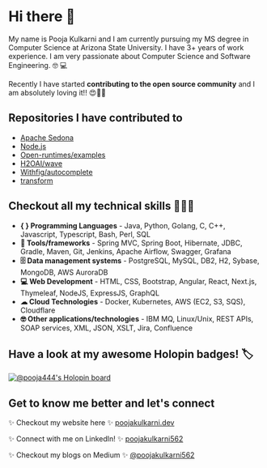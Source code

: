 # Hi there 👋

My name is Pooja Kulkarni and I am currently pursuing my MS degree in Computer Science at Arizona State University. I have 3+ years of work experience. I am very passionate about Computer Science and Software Engineering. 🤓 💻

Recently I have started **contributing to the open source community** and I am absolutely loving it!! 😍🙌🏻

## Repositories I have contributed to

- [Apache Sedona](https://github.com/apache/incubator-sedona/pull/621)
- [Node.js](https://github.com/nodejs/node/pull/44687)
- [Open-runtimes/examples](https://github.com/open-runtimes/examples/pull/42)
- [H2OAI/wave](https://github.com/h2oai/wave/pull/1663)
- [Withfig/autocomplete](https://github.com/withfig/autocomplete/pull/1648)
- [transform](https://github.com/ritz078/transform/pull/345)

## Checkout all my technical skills 👩🏻‍💻

- **{ } Programming Languages** - Java, Python, Golang, C, C++, Javascript, Typescript, Bash, Perl, SQL
- **🧰 Tools/frameworks** - Spring MVC, Spring Boot, Hibernate, JDBC, Gradle, Maven, Git, Jenkins, Apache Airflow, Swagger, Grafana
- **🗄 Data management systems** - PostgreSQL, MySQL, DB2, H2, Sybase, MongoDB, AWS AuroraDB
- **💻 Web Development** - HTML, CSS, Bootstrap, Angular, React, Next.js, Thymeleaf, NodeJS, ExpressJS, GraphQL
- **☁ Cloud Technologies** - Docker, Kubernetes, AWS (EC2, S3, SQS), Cloudflare
- **🤓 Other applications/technologies** - IBM MQ, Linux/Unix, REST APIs, SOAP services, XML, JSON, XSLT, Jira, Confluence

## Have a look at my awesome Holopin badges! 🏷

[![@pooja444's Holopin board](https://holopin.me/pooja444)](https://holopin.io/@pooja444)

## Get to know me better and let's connect

✨ Checkout my website here ✨ [poojakulkarni.dev](https://www.poojakulkarni.dev/)

✨ Connect with me on LinkedIn! ✨ [poojakulkarni562](https://www.linkedin.com/in/poojakulkarni562/)

✨ Checkout my blogs on Medium ✨ [@poojakulkarni562](https://medium.com/@poojakulkarni562)

<!--
**Pooja444/Pooja444** is a ✨ _special_ ✨ repository because its `README.md` (this file) appears on your GitHub profile.

Here are some ideas to get you started:

- 🔭 I’m currently working on ...
- 🌱 I’m currently learning ...
- 👯 I’m looking to collaborate on ...
- 🤔 I’m looking for help with ...
- 💬 Ask me about ...
- 📫 How to reach me: ...
- 😄 Pronouns: ...
- ⚡ Fun fact: ...
-->
